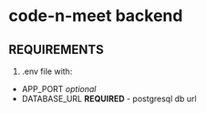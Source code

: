# code-n-meet backend

## REQUIREMENTS

1. .env file with:

- APP_PORT _optional_
- DATABASE_URL **REQUIRED** - postgresql db url
